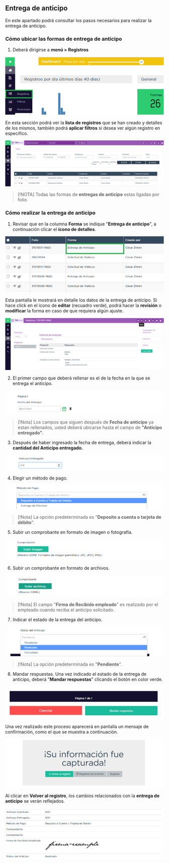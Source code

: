 ## Entrega de anticipo

En este apartado podrá consultar los  pasos necesarios para realizar la entrega de anticipo.

### Cómo ubicar las formas de entrega de anticipo

1. Deberá dirigirse a **menú > Registros**

![Autorizar gastos menú](/imgs/Modulos/Viaticos/forms/autorizar-gastos/1-autorizar-gastos.png)


En esta sección podrá ver la **lista de registros** que se han creado y detalles de los mismos, también podrá **aplicar filtros** si desea ver algún registro en especifico.

![Autorizar gastos menú](/imgs/Modulos/Viaticos/forms/autorizar-gastos/1-1-autorizar-gastos.png)

>[!NOTA]
>Todas las formas de **entregas de anticipo** estas ligadas por folio.


### Cómo realizar la entrega de anticipo

1. Revisar que en la columna **Forma** se indique "**Entrega de anticipo**", a continuación clicar el **ícono de detalles**.

![Autorizar gastos menú](/imgs/Modulos/Viaticos/forms/entregar-anticipo/1-entregar-anticipo.png)


Esta pantalla le mostrará en detalle los datos de la entrega de anticipo. Si hace click en el ícono de **editar** (recuadro verde), podrá hacer la **revisión** o **modificar** la forma en caso de que requiera algún ajuste.

![Autorizar gastos menú](/imgs/Modulos/Viaticos/forms/entregar-anticipo/1-1-entregar-anticipo.png)


2. El primer campo que deberá rellenar es el de la fecha en la que se entrega el anticipo.

![Autorizar gastos menú](/imgs/Modulos/Viaticos/forms/entregar-anticipo/01-entregar-anticipo.png)

>[!Nota]
>Los campos que siguen después de **Fecha de anticipo** ya estan rellenados, usted deberá ubicarse hasta el campo de **"Anticipo entregado".**

3. Después de haber ingresado la fecha de entrega, deberá indicar la **cantidad del Anticipo entregado.**

![Autorizar gastos menú](/imgs/Modulos/Viaticos/forms/entregar-anticipo/2-entregar-anticipo.png)

4. Elegir un método de pago.

![Autorizar gastos menú](/imgs/Modulos/Viaticos/forms/entregar-anticipo/3-entregar-anticipo.png)

>[!Nota]
>La opción predeterminada es "**Deposito a cuenta o tarjeta de débito**".


5. Subir un comprobante en formato de imagen o fotografía.

![Autorizar gastos menú](/imgs/Modulos/Viaticos/forms/entregar-anticipo/4-entregar-anticipo.png)

6. Subir un comprobante en formato de archivos.

![Autorizar gastos menú](/imgs/Modulos/Viaticos/forms/entregar-anticipo/5-entregar-anticipo.png)

>[!Nota]
>El campo "**Firma de Recibido empleado**" es realizado por el empleado cuando reciba el anticipo solicitado.

7. Indicar el estado de la entrega del anticipo.

![Autorizar gastos menú](/imgs/Modulos/Viaticos/forms/entregar-anticipo/8-entregar-anticipo.png)

>[!Nota]
>La opción predeterminada es "**Pendiente**".


8. Mandar respuestas.
Una vez indicado el estado de la entrega de anticipo, deberá "**Mandar respuestas**" clicando el botón en color verde.

![Autorizar gastos menú](/imgs/Modulos/Viaticos/forms/entregar-anticipo/9-entregar-anticipo.png)


Una vez realizado este proceso aparecerá en pantalla un mensaje de confirmación, como el que se muestra a continuación.

![Autorizar gastos menú](/imgs/Modulos/Viaticos/forms/entregar-anticipo/10-entregar-anticipo.png)

Al clicar  en **Volver al registro**, los cambios relacionados con la **entrega de anticipo** se verán reflejados.


![Autorizar gastos menú](/imgs/Modulos/Viaticos/forms/entregar-anticipo/11-entregar-anticipo.png)



